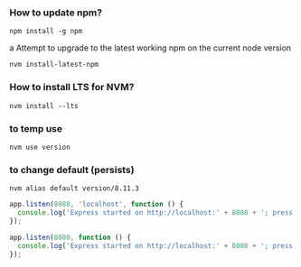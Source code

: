 

### How to update npm?
```
npm install -g npm
```
a
Attempt to upgrade to the latest working npm on the current node version
```
nvm install-latest-npm
```

### How to install LTS for NVM?
```
nvm install --lts
```


### to temp use
```
nvm use version
```

### to change default (persists)
```
nvm alias default version/8.11.3
```


```javascript
app.listen(8080, 'localhost', function () {
  console.log('Express started on http://localhost:' + 8080 + '; press Ctrl-C to terminate.');
});

app.listen(8080, function () {
  console.log('Express started on http://localhost:' + 8080 + '; press Ctrl-C to terminate.');
});
```